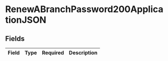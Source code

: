 # RenewABranchPassword200ApplicationJSON


## Fields

| Field       | Type        | Required    | Description |
| ----------- | ----------- | ----------- | ----------- |